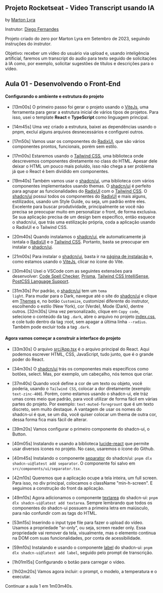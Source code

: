 ## Projeto Rocketseat - Video Transcript usando IA
by [Marton Lyra](https://github.com/MartonLyra/video-transcript-ai)

Instrutor: [Diego Fernandes](https://blog.rocketseat.com.br/author/diego/)

Projeto criado do zero por Marton Lyra em Setembro de 2023, seguindo instruções do instrutor.


Objetivo: receber um vídeo do usuário via upload e, usando inteligência artificial, faremos um transcript do audio para texto seguido de solicitações à IA como, por exemplo, solicitar sugestões de títulos e descrições para o vídeo.


## Aula 01 - Desenvolvendo o Front-End

#### Configurando o ambiente e estrutura do projeto

- [13m00s] O primeiro passo foi gerar o projeto usando o [ViteJs](https://vitejs.dev/), uma ferramenta para gerar a estrutura inicial de vários tipos de projetos. Para isso, usei o template **React** e **TypeScript** como linguagem principal.
- [14m45s] Uma vez criado a estrutura, baixei as dependências usando o pnpm, excluí alguns arquivos desnecessários e configurei outros.
- [17m50s] Vamos usar os componentes do [RadixUI](https://www.radix-ui.com/RadixUI), que são vários componentes prontos, funcionais, porém sem estilo.
- [17m00s] Estaremos usando o [Tailwind CSS](https://tailwindcss.com/), uma biblioteca onde descrevemos componentes diretamente no class do HTML. Apesar dele deixar o HTML um pouco mais poluído, isso não chega a ser problema já que o React é bem dividido em componentes.
- [19m40s] Também vamos usar o [shadcn/ui](https://ui.shadcn.com/), uma biblioteca com vários componentes implementados usando themas. O [shadcn/ui](https://ui.shadcn.com/) é perfeito para agrupar as funcionalidades do [RadixUI](https://www.radix-ui.com/RadixUI) com o [Tailwind CSS](https://tailwindcss.com/). O [shadcn/ui](https://ui.shadcn.com/) possui todos os componentes do [RadixUI](https://www.radix-ui.com/RadixUI) e mais alguns, estilizados, usando um Style Guide, ou seja, um padrão entre eles. Excelente para buscar produtividade, principalmente se você não precisa se preocupar muito em personalizar o front, de forma exclusiva. Se sua aplicação precisa de um design bem específico, então esquece o shadcn/ui, que trás uma estilização própria, coda a aplicação usando o RadixUI e o Tailwind CSS.

- [20m40s] Quando instalamos o [shadcn/ui](https://ui.shadcn.com/), ele automaticamente já isntala o [RadixUI](https://www.radix-ui.com/RadixUI) e o [Tailwind CSS](https://tailwindcss.com/). Portanto, basta se preocupar em instalar o [shadcn/ui](https://ui.shadcn.com/).

- [21m00s] Para instalar o [shadcn/ui](https://ui.shadcn.com/), basta ir na [página de instalação](https://ui.shadcn.com/docs/installation) e, como estamos usando o [ViteJs](https://vitejs.dev/), clicar no ícone do Vite.

- [30m40s] Usei o VSCode com as seguintes extensões para desenvolver: [Code Spell Checker](https://marketplace.visualstudio.com/items?itemName=streetsidesoftware.code-spell-checker), [Prisma](https://marketplace.visualstudio.com/items?itemName=Prisma.prisma), [Tailwind CSS IntelliSense](https://marketplace.visualstudio.com/items?itemName=bradlc.vscode-tailwindcss), [PostCSS Language Support](https://marketplace.visualstudio.com/items?itemName=csstools.postcss).

- [31m30s] Por padrão, o [shadcn/ui](https://ui.shadcn.com/) tem um <code>tema light</code>. Para mudar para o Dark, navegue até o site do [shadcn/ui](https://ui.shadcn.com/) e clique em [Themes](https://ui.shadcn.com/themes) e, no botão <code>Customize</code>, customizei diferente do instrutor, escolhendo o estilo (New York), cor (Verde), Mode (Dark), dentre outros. [32m30s] Uma vez personalizado, clique em <code>Copy code</code>, selecione o conteúdo da tag <code>.dark</code>, abre o arquivo no projeto [index.css](https://github.com/MartonLyra/video-transcript-ai/blob/main/src/index.css), e cole tudo dentro da tag :root, sem apagar a última linha <code>--radius</code>. Também pode excluir toda a tag <code>.dark</code>.


#### Agora vamos começar a construir a interface do projeto

- [33m30s] O arquivo [src/App.tsx](https://github.com/MartonLyra/video-transcript-ai/blob/main/src/App.tsx) é o arquivo principal do React. Aqui podemos escrever HTML, CSS, JavaScript, tudo junto, que é o grande poder do React.

- [34m30s] O [shadcn/ui](https://ui.shadcn.com/) trás os componentes mais específicos como botões, select. Mas, por exemplo, um cabeçalho, nós temos que criar.

- [37m40s] Quando você define a cor de um texto ou objeto, você poderia, usando o <code>Tailwind CSS</code>, colocar a dor diretamente (exemplo: <code>text-zinc-400</code>). Porém, como estamos usando o shadcn-ui, ele tráz umas cores meio que padrão, para você utilizar de forma fácil em várias partes do projeto. Por exemplo: <code>text-muted-foregrount</code> que é um texto discreto, sem muito destaque. A vantagem de usar os nomes do shadcn-ui é que, se um dia, você quiser colocar um thema de outra cor, dessa forma fica mais fácil de alterar.

- [39m20s] Vamos configurar o primeiro componente do shadcn-ui, o Button.

- [40m05s] Instalando e usando a biblioteca [lucide-react](https://lucide.dev/guide/packages/lucide-react) que permite usar diversos ícones no projeto. No caso, usaremos o ícone do Github.

- [40m45s] Instalando o componente [separator](https://ui.shadcn.com/docs/components/separator) do shadcn/ui: <code>pnpm dlx shadcn-ui@latest add separator</code>. O componente foi salvo em <code>src/components/ui/separator.tsx</code>.

- [42m10s] Queremos que a aplicação ocupe a tela inteira, um full screen. Para isso, no div principal, colocamos o className "min-h-screen". E seguimos a construção do front da aplicação.

- [49m10s] Agora adicionamos o componente [textarea](https://ui.shadcn.com/docs/components/textarea) do shadcn-ui: <code>pnpm dlx shadcn-ui@latest add textarea</code>. Sempre lembrando que todos os componentes do shadcn-ui possuem a primeira letra em maiúsculo, para não confundir com as tags do HTML.

- [53m15s] Inserindo o input type file para fazer o upload do vídeo. Usamos a propriedade "sr-only", ou seja, screen reader only. Essa propriedade vai remover da tela, visualmente, mas o elemento continua na DOM com suas funcionalidades, por conta de acessibilidade.

- [59m10s] Instalando e usando o componente [label](https://ui.shadcn.com/docs/components/label) do shadcn-ui: <code>pnpm dlx shadcn-ui@latest add label</code>, seguido pelo prompt de transcrição.

- [1h01m15s] Configurando o botão para carregar o vídeo.

- [1h02m20s] Vamos agora incluir: o prompt, o modelo, a temperatura e o executar.




Continuar a aula 1 em 1m03m40s.
